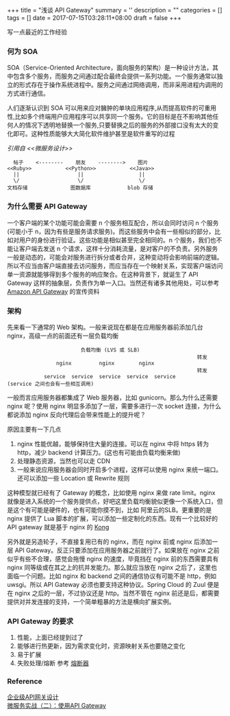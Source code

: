 
+++
title = "浅谈 API Gateway"
summary = ''
description = ""
categories = []
tags = []
date = 2017-07-15T03:28:11+08:00
draft = false
+++

写一点最近的工作经验

### 何为 SOA
SOA（Service-Oriented Architecture，面向服务的架构）是一种设计方法，其中包含多个服务，而服务之间通过配合最终会提供一系列功能。一个服务通常以独立的形式存在于操作系统进程中。服务之间通过网络调用，而非采用进程内调用的方式进行通信。

人们逐渐认识到 SOA 可以用来应对臃肿的单块应用程序,从而提高软件的可重用性,比如多个终端用户应用程序可以共享同一个服务。它的目标是在不影响其他任何人的情况下透明地替换一个服务,只要替换之后的服务的外部接口没有太大的变化即可。这种性质能够大大简化软件维护甚至是软件重写的过程

*引用自 <<微服务设计>>*

```
  帖子    <--------    朋友    -------->    图片
<<Ruby>>           <<Python>>           <<Java>>
  ||                   ||                  ||
  \/                   \/                  \/
文档存储              图数据库            blob 存储
```

### 为什么需要 API Gateway
一个客户端的某个功能可能会需要 n 个服务相互配合，所以会同时访问 n 个服务(可能小于 n，因为有些是服务请求服务)。而这些服务中会有一些相似的部分，比如对用户的身份进行验证。这些功能是相似甚至完全相同的。n 个服务，我们也不能让客户端去发送 n 个请求，这样十分消耗流量，是对客户的不负责。另外服务一般是动态的，可能会对服务进行拆分或者合并，这种变动将会影响前端的逻辑。所以不应当由客户端直接去访问服务，而应当存在一个映射关系，实现客户端访问单一资源就能够得到多个服务的响应聚合。在这种背景下，就诞生了 API Gateway 这样的抽象层，负责作为单一入口。当然还有诸多其他用处，可以参考 [Amazon API Gateway](https://aws.amazon.com/cn/api-gateway/) 的宣传资料

### 架构
先来看一下通常的 Web 架构。一般来说现在都是在应用服务器前添加几台 nginx，高级一点的前面还有一层负载均衡

```
                        负载均衡 (LVS 或 SLB)
                                                              转发
                nginx         nginx        nginx
                                                              转发
            service  service  service  service  service
(service 之间也会有一些相互调用)
```
一般而言应用服务器都集成了 Web 服务器，比如 gunicorn。那么为什么还需要 nginx 呢？使用 nginx 明显多添加了一层，需要多进行一次 socket 连接，为什么都说添加 nginx 反向代理后会带来性能上的提升呢？

原因主要有一下几点

1) nginx 性能优越，能够保持住大量的连接。可以在 nginx 中将 https 转为 http，减少 backend 计算压力。(这也有可能由负载均衡来做)
2) 处理静态资源，当然也可以走 CDN
3) 一般来说应用服务器会同时开启多个进程，这样可以使用 nginx 来统一端口。还可以添加一些 Location 或 Rewrite 规则

这种模型就已经有了 Gateway 的概念，比如使用 nginx 来做 rate limit。nginx 就像是进入系统的一个服务提供点，好吧这里负载均衡貌似更像一个系统入口，但是这个有可能是硬件的，也有可能你摸不到，比如 阿里云的SLB。更重要的是 nginx 提供了 Lua 脚本的扩展，可以添加一些定制化的东西。现有一个比较好的 API gateway 就是基于 nginx 的 [Kong](http://getkong.org)

另外就是另造轮子，不直接复用已有的 nginx，而在 nginx 前或 nginx 后添加一层 API Gateway。反正只要添加在应用服务器之前就行了。如果放在 nginx 之前似乎有些不合理，感觉会拖慢 nginx 的速度，毕竟挡在 nginx 前的东西需要具有 nginx 同等级或在其之上的抗并发能力。那么就应当放在 nginx 之后了，这里也面临一个问题。比如 nginx 和 backend 之间的通信协议有可能不是 http，例如 uwsgi。所以 API Gateway 必须也要支持这种协议。Spring Cloud 的 Zuul 便是在 nginx 之后的一层，不过协议还是 http。当然不管在 nginx 前还是后，都需要提供对并发连接的支持，一个简单粗暴的方法是横向扩展实例。

### API Gateway 的要求

1) 性能，上面已经提到过了
2) 能够进行热更新，因为需求变化时，资源映射关系也要随之变化
3) 易于扩展
4) 失败处理/熔断 参考 [熔断器](https://eacdy.gitbooks.io/spring-cloud-book/content/2%20Spring%20Cloud/2.4%20%E7%86%94%E6%96%AD%E5%99%A8.html)


### Reference
[企业级API网关设计](https://mp.weixin.qq.com/s/RuN5RfQfksQZRPACloqHEq)  
[微服务实战（二）：使用API Gateway](http://dockone.io/article/482)

    